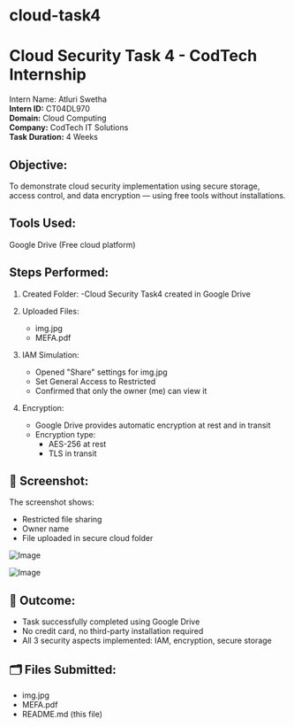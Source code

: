 # cloud-task4

# Cloud Security Task 4 - CodTech Internship

Intern Name: Atluri Swetha  
**Intern ID:** CT04DL970  
**Domain:** Cloud Computing  
**Company:** CodTech IT Solutions  
**Task Duration:** 4 Weeks  

##  Objective:
To demonstrate cloud security implementation using secure storage, access control, and data encryption — using free tools without installations.

##  Tools Used:
 Google Drive (Free cloud platform)

## Steps Performed:

1. Created Folder:
    -Cloud Security Task4 created in Google Drive

2. Uploaded Files:
   -  img.jpg
   -  MEFA.pdf

3. IAM Simulation:
   - Opened "Share" settings for img.jpg
   - Set General Access to Restricted
   - Confirmed that only the owner (me) can view it

4. Encryption:
   - Google Drive provides automatic encryption at rest and in transit
   - Encryption type:
     - AES-256 at rest
     - TLS in transit

## 📸 Screenshot:
The screenshot shows:
- Restricted file sharing
- Owner name
- File uploaded in secure cloud folder

![Image](https://github.com/user-attachments/assets/b5c2aa71-ed95-4ed9-9f6c-5b86de8d6671)

![Image](https://github.com/user-attachments/assets/e39bcf67-50a2-4e70-97cf-b26451d18104)

## 🏁 Outcome:
- Task successfully completed using Google Drive
- No credit card, no third-party installation required
- All 3 security aspects implemented: IAM, encryption, secure storage

## 🗂 Files Submitted:
- img.jpg
-  MEFA.pdf
-  README.md (this file)
